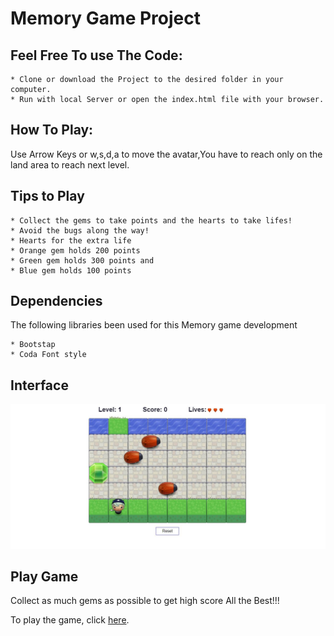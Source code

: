 # Memory Game Project

## Feel Free To use The Code:

    * Clone or download the Project to the desired folder in your computer.
    * Run with local Server or open the index.html file with your browser.

## How To Play:

Use Arrow Keys or w,s,d,a to move the avatar,You have to reach only on the land area to reach next level.

## Tips to Play

    * Collect the gems to take points and the hearts to take lifes!
    * Avoid the bugs along the way!
    * Hearts for the extra life
    * Orange gem holds 200 points
    * Green gem holds 300 points and
    * Blue gem holds 100 points

## Dependencies

The following libraries been used for this Memory game development

    * Bootstap
    * Coda Font style
    
## Interface

![New Game](https://github.com/Lingachan/Udacity/blob/master/Project4/images/Game.JPG?raw=true)

## Play Game

Collect as much gems as possible to get high score
All the Best!!!

To play the game, click [here](https://lingachan.github.io/Project3/).